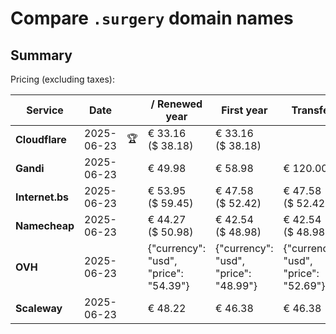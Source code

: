 # Compare `.surgery` domain names

## Summary

Pricing (excluding taxes):

| Service | Date |  | / Renewed year | First year | Transfer | Restoration |
|--|--|--|--|--|--|--|
| **Cloudflare** | 2025-06-23 | 🏆 | € 33.16<br>($ 38.18) | € 33.16<br>($ 38.18) |  |  |
| **Gandi** | 2025-06-23 |  | € 49.98 | € 58.98 | € 120.00 | € 110.84 |
| **Internet.bs** | 2025-06-23 |  | € 53.95<br>($ 59.45) | € 47.58<br>($ 52.42) | € 47.58<br>($ 52.42) | € 175.75<br>($ 193.65) |
| **Namecheap** | 2025-06-23 |  | € 44.27<br>($ 50.98) | € 42.54<br>($ 48.98) | € 42.54<br>($ 48.98) |  |
| **OVH** | 2025-06-23 |  | {"currency": "usd", "price": "54.39"} | {"currency": "usd", "price": "48.99"} | {"currency": "usd", "price": "52.69"} |  |
| **Scaleway** | 2025-06-23 |  | € 48.22 | € 46.38 | € 46.38 | € 51.74 |

